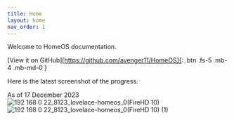 ```yaml
---
title: Home
layout: home
nav_order: 1
---
```


Welcome to HomeOS documentation. 


[View it on GitHub][https://github.com/avenger11/HomeOS]{: .btn .fs-5 .mb-4 .mb-md-0 }

Here is the latest screenshot of the progress.

As of 17 December 2023
![192 168 0 22_8123_lovelace-homeos_0(FireHD 10)](https://github.com/avenger11/HomeOS-doc/assets/37946892/198e0f2f-d767-44b1-822e-9496be39a2fd)
![192 168 0 22_8123_lovelace-homeos_0(FireHD 10) (1)](https://github.com/avenger11/HomeOS-doc/assets/37946892/e29df12f-c0b5-414d-aaf9-7ba2d789ae45)
